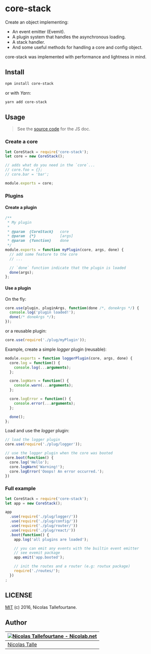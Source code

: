# core-stack

Create an object implementing:

 * An event emitter (Evemit).
 * A plugin system that handles the asynchronous loading.
 * A stack handler.
 * And some useful methods for handling a core and config object.

core-stack was implemented with performance and lightness in mind.

## Install

```sh
npm install core-stack
```

or with _Yarn_:

```sh
yarn add core-stack
```

## Usage

> See the [source code](https://github.com/Nicolab/core-stack/blob/master/src/index.js) for the JS doc.

### Create a core

```js
let CoreStack = require('core-stack');
let core = new CoreStack();

// adds what do you need in the `core`...
// core.foo = {};
// core.bar = 'bar';

module.exports = core;
```

### Plugins

#### Create a plugin

```js
/**
 * My plugin
 *
 * @param  {CoreStack}   core
 * @param  {*}           [args]
 * @param  {function}    done
 */
module.exports = function myPlugin(core, args, done) {
  // add some feature to the core
  // ...

  // `done` function indicate that the plugin is loaded
  done(args);
};
```

#### Use a plugin

On the fly:

```js
core.use(plugin, pluginArgs, function(done /*, doneArgs */) {
  console.log('plugin loaded!');
  done(/* doneArgs */);
});
```

or a reusable plugin:

```js
core.use(require('./plug/myPlugin'));
```

Example, create a simple _logger_ plugin (reusable):

```js
module.exports = function loggerPlugin(core, args, done) {
  core.log = function() {
    console.log(...arguments);
  };

  core.logWarn = function() {
    console.warn(...arguments);
  };

  core.logError = function() {
    console.error(...arguments);
  };

  done();
};
```

Load and use the _logger_ plugin:

```js
// load the logger plugin
core.use(require('./plug/logger'));

// use the logger plugin when the core was booted
core.boot(function() {
  core.log('Hello');
  core.logWarn('Warning!');
  core.logError('Ooops! An error occurred.');
})
```

### Full example

```js
let CoreStack = require('core-stack');
let app = new CoreStack();

app
  .use(require('./plug/logger/'))
  .use(require('./plug/config/'))
  .use(require('./plug/router/'))
  .use(require('./plug/react/'))
  .boot(function() {
    app.log('all plugins are loaded');

    // you can emit any events with the builtin event emitter
    // see evemit package
    app.emit('app.booted');

    // init the routes and a router (e.g: routux package)
    require('./routes/');
  })
;
```

## LICENSE

[MIT](https://github.com/Nicolab/core-stack/blob/master/LICENSE) (c) 2016, Nicolas Tallefourtane.


## Author

| [![Nicolas Tallefourtane - Nicolab.net](https://www.gravatar.com/avatar/d7dd0f4769f3aa48a3ecb308f0b457fc?s=64)](https://nicolab.net) |
|---|
| [Nicolas Talle](https://nicolab.net) |
